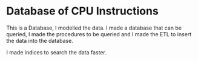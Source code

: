 # Database of CPU Instructions

This is a Database, I modelled the data.
I made a database that can be queried, I made the procedures to be queried and I made the ETL to insert the data into the database.

I made indices to search the data faster.
